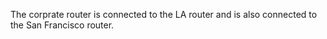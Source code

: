 The corprate router is connected to the LA router and is also connected to the San Francisco router.
